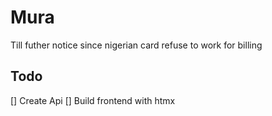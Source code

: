 # Mura

Till futher notice since nigerian card refuse to work for billing

## Todo

[] Create Api
[] Build frontend with htmx
